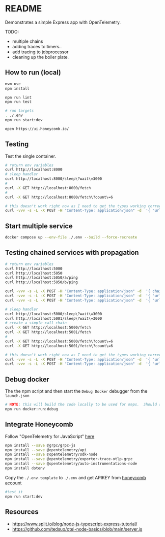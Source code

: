 # README

Demonstrates a simple Express app with OpenTelemetry.  

TODO:

* multiple chains
* adding traces to timers..
* add tracing to jobprocessor
* cleaning up the boiler plate.


## How to run (local)

```sh
nvm use
npm install

npm run lint
npm run test

# run targets
. ./.env 
npm run start:dev

open https://ui.honeycomb.io/
```

## Testing

Test the single container.  

```sh
# return env variables
curl http://localhost:8000
# sleep handler
curl http://localhost:8000/sleep\?wait\=3000
#
curl -X GET http://localhost:8000/fetch
# 
curl -X GET http://localhost:8000/fetch\?count\=6

# this doesn't work right now as I need to get the types working correctly. 
curl -vvv -s -L -X POST -H "Content-Type: application/json" -d  '{ "url":"http://localhost:8000/ping"}' http://localhost:8000/fetch
```

## Start multiple service

```sh
docker compose up --env-file ./.env --build --force-recreate  
```

## Testing chained services with propagation

```sh
# return env variables
curl http://localhost:5000
curl http://localhost:5050
curl http://localhost:5050/a/ping
curl http://localhost:5050/b/ping

curl -vvv -s -L -X POST -H "Content-Type: application/json" -d  '{ chain: [ {"url":"http://nginx:80/a/fetch", "payload":"{\"url\":\"http://nginx:80/b/ping\"}" }, {"url":"http://nginx:80/b/ping"} ] }' http://localhost:5000/fetch
curl -vvv -s -L -X POST -H "Content-Type: application/json" -d  '{ "url":"http://nginx:80/b/ping"}' http://localhost:5000/fetch
curl -vvv -s -L -X POST -H "Content-Type: application/json" -d  '{ "url":"http://nginx:80/c/ping"}' http://localhost:5000/fetch

# sleep handler
curl http://localhost:5000/sleep\?wait\=3000
curl http://localhost:5001/sleep\?wait\=3000
# create a simple call chain
curl -X GET http://localhost:5000/fetch
curl -X GET http://localhost:5001/fetch
# 
curl -X GET http://localhost:5000/fetch\?count\=6
curl -X GET http://localhost:5001/fetch\?count\=6

# this doesn't work right now as I need to get the types working correctly. 
curl -vvv -s -L -X POST -H "Content-Type: application/json" -d  '{ "url":"http://service_b:8000/ping"}' http://localhost:5000/fetch
curl -vvv -s -L -X POST -H "Content-Type: application/json" -d  '{ "url":"http://service_a:8000/ping"}' http://localhost:5001/fetch
```

## Debug docker

The the npm script and then start the `Debug Docker` debugger from the `launch.json`

```sh
# NOTE: this will build the code locally to be used for maps.  Should really copy this from intermediate container.  
npm run docker:run:debug 
```

## Integrate Honeycomb

Follow "OpenTelemetry for JavaScript" [here](https://docs.honeycomb.io/getting-data-in/javascript/opentelemetry/)

```sh
npm install --save @grpc/grpc-js
npm install --save @opentelemetry/api
npm install --save @opentelemetry/sdk-node
npm install --save @opentelemetry/exporter-trace-otlp-grpc
npm install --save @opentelemetry/auto-instrumentations-node
npm install dotenv       
```

Copy the `./.env.template` to `./.env` and get APIKEY from [honeycomb account](https://ui.honeycomb.io/account)

```sh
#test it
npm run start:dev
```

## Resources

* https://www.split.io/blog/node-js-typescript-express-tutorial/
* https://github.com/tedsuo/otel-node-basics/blob/main/server.js